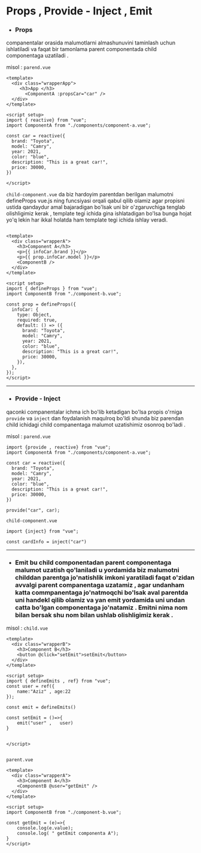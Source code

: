 # Props , Provide - Inject , Emit
- ### Props
companentalar orasida malumotlarni almashunuvini taminlash uchun ishlatiladi va faqat bir tamonlama parent componentada child componentaga uzatiladi .

misol :  <code>parend.vue</code>

```
<template>
  <div class="wrapperApp">
     <h3>App </h3>
       <ComponentA :propsCar="car" />
  </div>
</template>

<script setup>
import { reactive} from "vue";
import ComponentA from "./components/component-a.vue";

const car = reactive({
  brand: "Toyota",
  model: "Camry",
  year: 2021,
  color: "blue",
  description: "This is a great car!",
  price: 30000,
})

</script>

```
<code>child-component.vue</code>   da biz hardoyim parentdan berilgan malumotni defineProps vue.js ning funcsiyasi orqali qabul qilib olamiz agar propisni ustida qandaydur amal bajaradigan bo'lsak uni bir o'zgaruvchiga tenglab olishligimiz kerak , template tegi ichida gina ishlatadigan bo'lsa bunga hojat yo'q lekin har ikkal holatda ham template tegi ichida ishlay veradi.


```

<template>
  <div class="wrapperA">
    <h3>Component A</h3>
    <p>{{ infoCar.brand }}</p>
    <p>{{ prop.infoCar.model }}</p>
    <ComponentB />
  </div>
</template>

<script setup>
import { defineProps } from "vue";
import ComponentB from "./component-b.vue";

const prop = defineProps({
  infoCar: {
    type: Object,
    required: true,
    default: () => ({
      brand: "Toyota",
      model: "Camry",
      year: 2021,
      color: "blue",
      description: "This is a great car!",
      price: 30000,
    }),
  },
});
</script>
```

<hr />



-  ### **Provide - Inject**
qaconki companentalar ichma ich bo'lib ketadigan bo'lsa propis o'rniga <code>provide</code> va <code>inject</code> dan foydalanish maqulroq bo'ldi shunda biz parendan child ichidagi child companentaga malumot uzatishimiz osonroq bo'ladi .  

misol :  <code>parend.vue</code>
```
import {provide , reactive} from "vue";
import ComponentA from "./components/component-a.vue";

const car = reactive({
  brand: "Toyota",
  model: "Camry",
  year: 2021,
  color: "blue",
  description: "This is a great car!",
  price: 30000,
})

provide("car", car);
```


<code>child-component.vue</code>

```
import {inject} from "vue";

const cardInfo = inject("car")

```

<hr />

-  ### **Emit** bu child componentadan parent componentaga malumot uzatish qo'laniladi u yordamida biz malumotni childdan parentga jo'natishlik imkoni yaratiladi faqat o'zidan avvalgi parent companentaga uzatamiz , agar undanham katta commpanentaga jo'natmoqchi bo'lsak aval parentda uni handekl qilib olamiz va yan emit yordamida uni undan catta bo'lgan componentaga jo'natamiz . Emitni nima nom bilan bersak shu nom bilan ushlab olishligimiz kerak .

misol : <code>child.vue</code>

```
<template>
  <div class="wrapperB">
    <h3>Component B</h3>
    <button @click="setEmit">setEmit</button>
  </div>
</template>

<script setup>
import { defineEmits , ref} from "vue";
const user = ref({
    name:"Aziz" , age:22
});

const emit = defineEmits()

const setEmit = ()=>{
    emit("user" ,   user)
}


</script>


```

<code>parent.vue</code> 

```
<template>
  <div class="wrapperA">
    <h3>Component A</h3>
    <ComponentB @user="getEmit" />
  </div>
</template>

<script setup>
import ComponentB from "./component-b.vue";

const getEmit = (e)=>{
    console.log(e.value);
    console.log( " getEmit componenta A");
}
</script>

```
